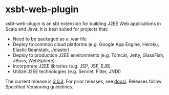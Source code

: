 # xsbt-web-plugin

xsbt-web-plugin is an sbt extension for building J2EE Web applications
in Scala and Java.  It is best suited for projects that:

* Need to be packaged as a .war file
* Deploy to common cloud platforms (e.g. Google App Engine, Heroku,
  Elastic Beanstalk, Jelastic)
* Deploy to production J2EE environments (e.g. Tomcat, Jetty, GlassFish,
  JBoss, WebSphere)
* Incorporate J2EE libraries (e.g. JSP, JSF, EJB)
* Utilize J2EE technologies (e.g. Servlet, Filter, JNDI)

The current release is [*3.0.3*](docs/3.0.md).  For prior releases, see
[docs/](docs/).  Releases follow Specified Versioning guidelines.
